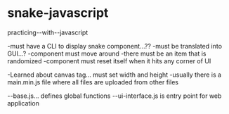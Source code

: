 # snake-javascript

practicing--with--javascript

<!-- thinking -->

-must have a CLI to display snake component...??
-must be translated into GUI...?
-component must move around
-there must be an item that is randomized
-component must reset itself when it hits any corner of UI

<!-- learning -->

-Learned about canvas tag... must set width and height
-usually there is a main.min.js file where all files are uploaded from other files

--base.js... defines global functions
--ui-interface.js is entry point for web application
